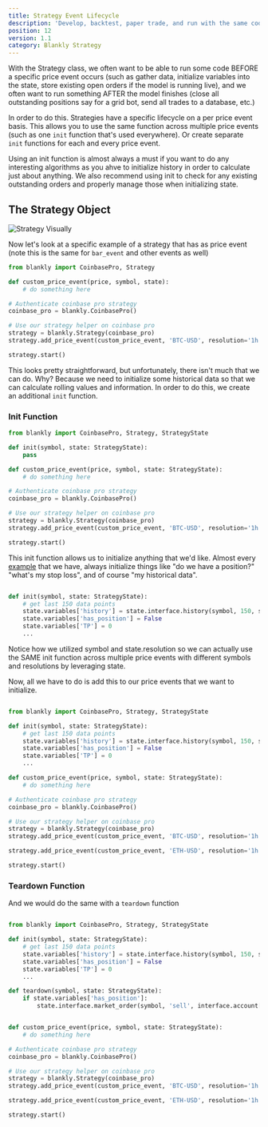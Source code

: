 ```yaml
---
title: Strategy Event Lifecycle
description: 'Develop, backtest, paper trade, and run with the same code.'
position: 12
version: 1.1
category: Blankly Strategy
---
```


With the Strategy class, we often want to be able to run some code BEFORE a specific price event occurs (such as gather data, initialize variables into the state, store existing open orders if the model is running live), and we often want to run something AFTER the model finishes (close all outstanding positions say for a grid bot, send all trades to a database, etc.)

In order to do this. Strategies have a specific lifecycle on a per price event basis. This allows you to use the same function across multiple price events (such as one `init` function that's used everywhere). Or create separate `init` functions for each and every price event. 

<alert>
Using an init function is almost always a must if you want to do any interesting algorithms as you ahve to initialize history in order to calculate just about anything. We also recommend using init to check for any existing outstanding orders and properly manage those when initializing state.
</alert>

## The Strategy Object

![Strategy Visually](https://firebasestorage.googleapis.com/v0/b/blankly-docs-images.appspot.com/o/strategy%2Fblankly-strategy.png?alt=media&token=e5d7879e-ece3-4ee7-bf9d-b5adb8220994)

Now let's look at a specific example of a strategy that has as price event (note this is the same for `bar_event` and other events as well)

```python
from blankly import CoinbasePro, Strategy

def custom_price_event(price, symbol, state):
  	# do something here

# Authenticate coinbase pro strategy
coinbase_pro = blankly.CoinbasePro()

# Use our strategy helper on coinbase pro
strategy = blankly.Strategy(coinbase_pro)
strategy.add_price_event(custom_price_event, 'BTC-USD', resolution='1h')

strategy.start()
```

This looks pretty straightforward, but unfortunately, there isn't much that we can do. Why? Because we need to initialize some historical data so that we can calculate rolling values and information. In order to do this, we create an additional `init` function. 


### Init Function

```python
from blankly import CoinbasePro, Strategy, StrategyState

def init(symbol, state: StrategyState):
    pass

def custom_price_event(price, symbol, state: StrategyState):
  	# do something here

# Authenticate coinbase pro strategy
coinbase_pro = blankly.CoinbasePro()

# Use our strategy helper on coinbase pro
strategy = blankly.Strategy(coinbase_pro)
strategy.add_price_event(custom_price_event, 'BTC-USD', resolution='1h')

strategy.start()
```

This init function allows us to initialize anything that we'd like. Almost every [example](https://package.blankly.finance/examples) that we have, always initialize things like "do we have a position?" "what's my stop loss", and of course "my historical data". 

```python

def init(symbol, state: StrategyState):
    # get last 150 data points
    state.variables['history'] = state.interface.history(symbol, 150, state.resolution)
    state.variables['has_position'] = False
    state.variables['TP'] = 0
    ...
```

<alert>
Notice how we utilized symbol and state.resolution so we can actually use the SAME init function across multiple price events with different symbols and resolutions by leveraging state.
</alert>


Now, all we have to do is add this to our price events that we want to initialize. 

```python

from blankly import CoinbasePro, Strategy, StrategyState

def init(symbol, state: StrategyState):
    # get last 150 data points
    state.variables['history'] = state.interface.history(symbol, 150, state.resolution)
    state.variables['has_position'] = False
    state.variables['TP'] = 0
    ...

def custom_price_event(price, symbol, state: StrategyState):
  	# do something here

# Authenticate coinbase pro strategy
coinbase_pro = blankly.CoinbasePro()

# Use our strategy helper on coinbase pro
strategy = blankly.Strategy(coinbase_pro)
strategy.add_price_event(custom_price_event, 'BTC-USD', resolution='1h', init=init)

strategy.add_price_event(custom_price_event, 'ETH-USD', resolution='1h', init=init)

strategy.start()

```

### Teardown Function

And we would do the same with a `teardown` function


```python

from blankly import CoinbasePro, Strategy, StrategyState

def init(symbol, state: StrategyState):
    # get last 150 data points
    state.variables['history'] = state.interface.history(symbol, 150, state.resolution)
    state.variables['has_position'] = False
    state.variables['TP'] = 0
    ...

def teardown(symbol, state: StrategyState):
    if state.variables['has_position']:
        state.interface.market_order(symbol, 'sell', interface.account[symbol].available)


def custom_price_event(price, symbol, state: StrategyState):
  	# do something here

# Authenticate coinbase pro strategy
coinbase_pro = blankly.CoinbasePro()

# Use our strategy helper on coinbase pro
strategy = blankly.Strategy(coinbase_pro)
strategy.add_price_event(custom_price_event, 'BTC-USD', resolution='1h', init=init, teardown=teardown)

strategy.add_price_event(custom_price_event, 'ETH-USD', resolution='1h', init=init, teardown=teardown)

strategy.start()

```